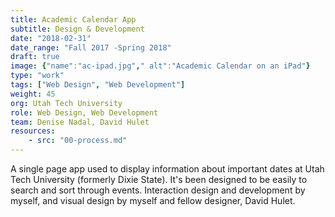 ```yaml
---
title: Academic Calendar App
subtitle: Design & Development
date: "2018-02-31"
date_range: "Fall 2017 -Spring 2018"
draft: true
image: {"name":"ac-ipad.jpg"," alt":"Academic Calendar on an iPad"}
type: "work"
tags: ["Web Design", "Web Development"]
weight: 45
org: Utah Tech University
role: Web Design, Web Development
team: Denise Nadal, David Hulet
resources:
    - src: "00-process.md"
---
```

A single page app used to display information about important dates at Utah Tech University (formerly Dixie State). It's been designed to be easily to search and sort through events. Interaction design and development by myself, and visual design by myself and fellow designer, David Hulet.